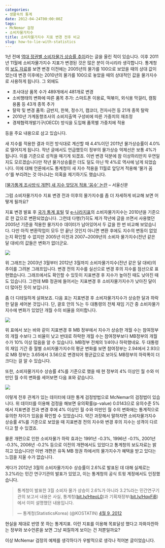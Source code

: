 ```yaml
---
categories:
- 생활속의 통계
date: 2012-04-24T00:00:00Z
tags:
- McNemar 검정
- 소비자물가지수
title: 소비자물가지수 지표 변경 전후 비교
slug: how-to-lie-with-statistics
---
```


1년 전에 [역대 정권별 소비자물가 상승률 추이][1]라는 글을 올린 적이 있습니다. 이후 2011년 11월에 소비자물가지수 지표가 변경된 것은 많은 분이 아시리라 생각합니다. 통계청의 [보도 자료][2]를 보면 변경 이전에는 2005년의 물가를 100으로 보았을 때의 상대 값이었는데 변경 이후에는 2010년의 물가를 100으로 놓았을 때의 상대적인 값을 물가지수로 사용하게 됩니다. 그 외에도

*   조사대상 품목 수가 489개에서 481개로 변경
*   소비행태의 변화에 따른 품목 추가: 스마트폰 이용료, 떡볶이, 외식용 막걸리, 캠핑용품 등 43개 종목 추가
*   탈락 및 변경 품목: 금반지, 한복, 정수기, 캠코더, 전자사전 등 21개 종목 탈락
*   2010년 가계동향조사의 소비지출액 구성비에 따른 가중치의 재조정 
*   경제협력개발기구(OECD) 방식을 도입해 품목별 가중치에 적용 

등을 주요 내용으로 삼고 있습니다.  
  
새 지수를 적용한 결과 이전 방식대로 계산할 때 4.4%이던 2011년 물가상승률이 4.0%로 떨어지게 됩니다. 작년 글에서도 언급했듯이 정부의 물가상승 억제선은 보통 4%가 됩니다. 이를 기준으로 성적을 매기게 되겠죠. 이번 변경 덕분에 참 이상하리만치 우연일지도 모르겠습니다만 작년 물가상승률은 더도 덜도 아닌 딱 4%로 역사에 남게 되었습니다. 이에 대해 언론에서도 통계청이 새 지수 적용을 11월로 앞당겨 적용해 ‘물가 꼼수’를 부리려는 것 아니냐는 의혹을 제기하기도 했습니다.

[[물가통계 조사방식 개편] 새 지수 앞당겨 적용 ‘꼼수’ 논란][3] &#8211; 서울신문 

그럼 소비자물가지수 지표 변경 전과 이후의 물가지수를 좀 더 자세하게 비교해 보면 어떻게 될까요?

지표 변경 발표 후 [국가 통계 포털][4] 및 [e-나라지표][5]의 소비자물가지수는 2010년을 기준으로 한 값으로 변환되었습니다. 그런데 다행(?)히도 제가 작년에 글을 쓰면서 사용했던 2005년 기준을 적용한 물가지수 데이터가 남아있어서 두 값을 한 번 비교해 보았습니다. 다만 아직 변환작업이 모두 안 끝난 것인지 아니면 변환 후에도 지수의 변동이 없었는지 확인할 수 없지만 2005년 이전과 2007~2009년의 소비자 물가지수(전년 같은 달 대비)의 값들은 변화가 없더군요.

![](https://farm4.staticflickr.com/3743/9198595549_e2a5ceff24_z.jpg)

위 그래프는 2003년 3월부터 2012년 3월까지 소비자물가지수(전년 같은 달 대비)의 추이를 그려본 그래프입니다. 변경 전의 지수를 실선으로 변경 후의 지수를 점선으로 표현했습니다. 그래프에서도 확인할 수 있듯이 지표변경 후 지수가 높아진 때도 낮아진 때도 있습니다. 그런데 MB 정권에 들어서는 지표변경 후 소비자물가지수가 낮아진 달이 더 많아진 듯이 보입니다.

좀 더 디테일하게 살펴보죠. 다음 표는 지표변경 후 소비자물가지수가 상승한 달과 하락한 달을 세어본 것입니다. 단, 괄호 안의 %는 두 대통령의 전체 재임 기간 중 소비자물가지수에 변화가 있었던 개월 수의 비율을 의미합니다.

![](https://farm8.staticflickr.com/7313/9201374656_1044ea0183.jpg)

위 표에서 보는 바와 같이 지표변경 후 MB 정부에서 지수가 상승한 개월 수는 참여정부의 개월 수보다 그 비율이 낮고 반대로 하락한 개월 수는 참여정부보다 MB정부의 개월 수가 10% 이상 많음을 알 수 있습니다. MB정부 전체의 1/4이나 하락했네요. 두 대통령의 재임 기간 중 월별 소비자물가지수의 평균 변화를 보면 참여정부는 2.94에서 2.93으로 MB 정부는 3.65에서 3.56으로 변경되어 평균값으로 보아도 MB정부의 하락폭이 더 크다는 걸 알 수 있습니다.

또한, 소비자물가지수 상승률 4%를 기준으로 했을 때 현 정부의 4% 이상인 월 수와 미만인 월 수의 변화를 세어보면 다음 표와 같습니다.  

![](https://farm3.staticflickr.com/2830/9198595495_8145232531.jpg)

이렇게 전후 관계가 있는 데이터에 대한 통계 검정방법으로 McNemar의 검정법이 있습니다. 위 데이터를 이용해 검정을 해보면 유의확률(p-value) 0.0143으로 유의수준 5%에서 지표변경 전과 변경 후에 4% 이상인 월 수와 미만인 월 수의 변화에는 통계적으로 유의한 차이가 있음을 확인할 수 있었습니다. 약간 과장해서 말하자면 소비자물가지수 상승률 4%를 기준으로 보았을 때 지표변경 전의 지수와 변경 후의 지수는 성격이 다르다고 할 수 있겠죠.

물론 개편으로 인한 소비자물가 하락 효과는 1991년 -0.3%, 1996년 -0.1%, 2001년 -0.3%, 2006년 -0.2% 등으로 이전의 개편에서도 있었다고 통계청의 보도자료는 밝히고 있습니다만 이번 개편은 유독 MB 정권 하에서의 물가지수가 혜택을 받고 있다는 느낌을 지울 수가 없습니다.

게다가 2012년 3월의 소비자물가지수 상승률이 2.6%로 발표된 데 대해 실제로는 3.2%라는 민간 연구기관의 발표가 있었고, 이는 통계청의 공식 트윗 계정에서도 인정했습니다.

<blockquote class="twitter-tweet tw-align-center" lang="ko">
  <p>
    통계청이 발표한 3월 소비자 물가 상승이 2.6%가 아니라 3.2%라는 민간연구기관의 보고서 내용은 사실, 통계청(<a href="http://t.co/K9ehOlrU" title="http://bit.ly/HteoL0">bit.ly/HteoL0</a>)과 기획재정부(<a href="http://t.co/i0Xogrju" title="http://bit.ly/HqvFiB">bit.ly/HqvFiB</a>)에서 이미 설명했던 내용입니다.
  </p>
  
  <p>
    &mdash; 통계청(StatisticsKorea) (@KOSTATIN) <a href="https://twitter.com/KOSTATIN/status/189229469595205633" data-datetime="2012-04-09T05:53:15+00:00">4월 9, 2012</a>
  </p>
</blockquote>



현실을 제대로 반영 못 하는 통계지표. 이런 지표를 이용해 목표달성 했다고 자화자찬하는 정부와 보수언론을 보면 그냥 찌질하게 보이는 건 저뿐일까요?

이상 McNemar 검정의 예제를 생각하다가 우발적으로 생각나 적어본 글이었습니다.

 [1]: http://bit.ly/JmvWEo
 [2]: http://kostat.go.kr/portal/korea/kor_nw/2/1/index.board?bmode=read&aSeq=252456
 [3]: http://www.seoul.co.kr/news/newsView.php?id=20111130005005
 [4]: http://kosis.kr/
 [5]: http://www.index.go.kr/egams/stts/jsp/potal/stts/PO_STTS_IdxMain.jsp?idx_cd=1060&#038;bbs=INDX_001&#038;clas_div=A